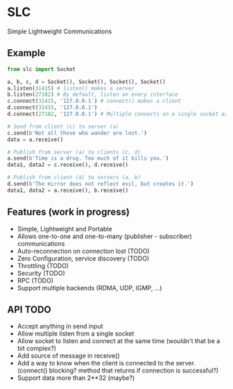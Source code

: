 # SLC
Simple Lightweight Communications

## Example

```python
from slc import Socket

a, b, c, d = Socket(), Socket(), Socket(), Socket()
a.listen(31415) # listen() makes a server
b.listen(27182) # By default, listen on every interface
c.connect(31415, '127.0.0.1') # connect() makes a client
d.connect(31415, '127.0.0.1')
d.connect(27182, '127.0.0.1') # Multiple connects on a single socket are supported

# Send from client (c) to server (a)
c.send(b'Not all those who wander are lost.')
data = a.receive()

# Publish from server (a) to clients (c, d)
a.send(b'Time is a drug. Too much of it kills you.')
data1, data2 = c.receive(), d.receive()

# Publish from client (d) to servers (a, b)
d.send(b'The mirror does not reflect evil, but creates it.')
data1, data2 = a.receive(), b.receive()
```

## Features (work in progress)

* Simple, Lightweight and Portable
* Allows one-to-one and one-to-many (publisher - subscriber) communications
* Auto-reconnection on connection lost (TODO)
* Zero Configuration, service discovery (TODO)
* Throttling (TODO)
* Security (TODO)
* RPC (TODO)
* Support multiple backends (RDMA, UDP, IGMP, ...)

## API TODO

* Accept anything in send input
* Allow multiple listen from a single socket
* Allow socket to listen and connect at the same time (wouldn't that be a bit complex?)
* Add source of message in receive()
* Add a way to know when the client is connected to the server. (connect() blocking? method that returns if connection is successful?)
* Support data more than 2**32 (maybe?)
